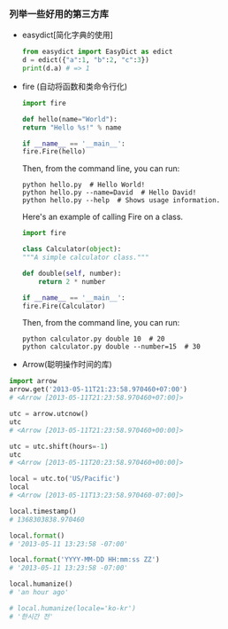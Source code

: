 ### 列举一些好用的第三方库

- easydict[简化字典的使用]
    ```Python
    from easydict import EasyDict as edict
    d = edict({"a":1, "b":2, "c":3})
    print(d.a) # => 1
    ```

- fire (自动将函数和类命令行化)
    ```Python
    import fire

    def hello(name="World"):
    return "Hello %s!" % name

    if __name__ == '__main__':
    fire.Fire(hello)
    ```
    Then, from the command line, you can run:
    ```Shell
    python hello.py  # Hello World!
    python hello.py --name=David  # Hello David!
    python hello.py --help  # Shows usage information.
    ```
    Here's an example of calling Fire on a class.
    ```Python
    import fire

    class Calculator(object):
    """A simple calculator class."""

    def double(self, number):
        return 2 * number

    if __name__ == '__main__':
    fire.Fire(Calculator)
    ```
    Then, from the command line, you can run:
    ```Shell
    python calculator.py double 10  # 20
    python calculator.py double --number=15  # 30
    ```
- Arrow(聪明操作时间的库)
```Python
import arrow
arrow.get('2013-05-11T21:23:58.970460+07:00')
# <Arrow [2013-05-11T21:23:58.970460+07:00]>

utc = arrow.utcnow()
utc
# <Arrow [2013-05-11T21:23:58.970460+00:00]>

utc = utc.shift(hours=-1)
utc
# <Arrow [2013-05-11T20:23:58.970460+00:00]>

local = utc.to('US/Pacific')
local
# <Arrow [2013-05-11T13:23:58.970460-07:00]>

local.timestamp()
# 1368303838.970460

local.format()
# '2013-05-11 13:23:58 -07:00'

local.format('YYYY-MM-DD HH:mm:ss ZZ')
# '2013-05-11 13:23:58 -07:00'

local.humanize()
# 'an hour ago'

# local.humanize(locale='ko-kr')
# '한시간 전'
```